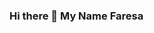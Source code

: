 ### Hi there 👋 My Name Faresa


<!--
**faresapn15/faresapn15** is a ✨ _special_ ✨ repository because its `README.md` (this file) appears on your GitHub profile.

Here are some ideas to get you started:

### Thanks you for participated


-->
